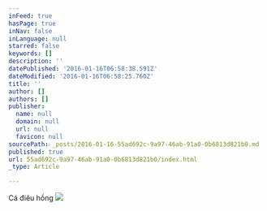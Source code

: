 ```yaml
---
inFeed: true
hasPage: true
inNav: false
inLanguage: null
starred: false
keywords: []
description: ''
datePublished: '2016-01-16T06:58:38.591Z'
dateModified: '2016-01-16T06:58:25.760Z'
title: ''
author: []
authors: []
publisher:
  name: null
  domain: null
  url: null
  favicon: null
sourcePath: _posts/2016-01-16-55ad692c-9a97-46ab-91a0-0b6813d821b0.md
published: true
url: 55ad692c-9a97-46ab-91a0-0b6813d821b0/index.html
_type: Article

---
```

Cá điêu hồng
![](https://the-grid-user-content.s3-us-west-2.amazonaws.com/9e46e898-d49e-4c2b-ad82-eee0f8552c31.jpg)